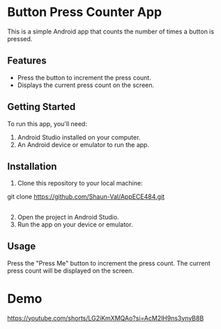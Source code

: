 # Button Press Counter App

This is a simple Android app that counts the number of times a button is pressed.

## Features
- Press the button to increment the press count.
- Displays the current press count on the screen.

## Getting Started

To run this app, you'll need:

1. Android Studio installed on your computer.
2. An Android device or emulator to run the app.

## Installation

1. Clone this repository to your local machine:

git clone https://github.com/Shaun-Val/AppECE484.git
##
2. Open the project in Android Studio.
3. Run the app on your device or emulator.

## Usage
Press the "Press Me" button to increment the press count.
The current press count will be displayed on the screen.

# Demo 
https://youtube.com/shorts/LG2iKmXMQAo?si=AcM2lH9ns3ynyB8B
